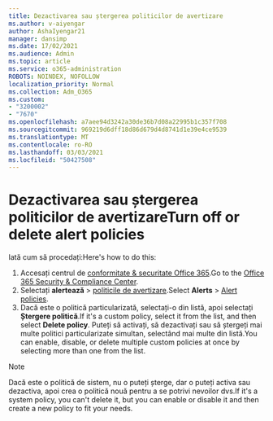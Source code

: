 ```yaml
---
title: Dezactivarea sau ștergerea politicilor de avertizare
ms.author: v-aiyengar
author: AshaIyengar21
manager: dansimp
ms.date: 17/02/2021
ms.audience: Admin
ms.topic: article
ms.service: o365-administration
ROBOTS: NOINDEX, NOFOLLOW
localization_priority: Normal
ms.collection: Adm_O365
ms.custom:
- "3200002"
- "7670"
ms.openlocfilehash: a7aee94d3242a30de36b7d08a22995b1c357f708
ms.sourcegitcommit: 969219d6dff18d86d679d4d8741d1e39e4ce9539
ms.translationtype: MT
ms.contentlocale: ro-RO
ms.lasthandoff: 03/03/2021
ms.locfileid: "50427508"
---
```

# <a name="turn-off-or-delete-alert-policies"></a><span data-ttu-id="5cebe-102">Dezactivarea sau ștergerea politicilor de avertizare</span><span class="sxs-lookup"><span data-stu-id="5cebe-102">Turn off or delete alert policies</span></span>

<span data-ttu-id="5cebe-103">Iată cum să procedați:</span><span class="sxs-lookup"><span data-stu-id="5cebe-103">Here's how to do this:</span></span>

1. <span data-ttu-id="5cebe-104">Accesați centrul de [conformitate & securitate Office 365](https://go.microsoft.com/fwlink/p/?linkid=2077143).</span><span class="sxs-lookup"><span data-stu-id="5cebe-104">Go to the [Office 365 Security & Compliance Center](https://go.microsoft.com/fwlink/p/?linkid=2077143).</span></span>
1. <span data-ttu-id="5cebe-105">Selectați **alertează**  >  [politicile de avertizare](https://go.microsoft.com/fwlink/?linkid=2103208).</span><span class="sxs-lookup"><span data-stu-id="5cebe-105">Select **Alerts** > [Alert policies](https://go.microsoft.com/fwlink/?linkid=2103208).</span></span>
1. <span data-ttu-id="5cebe-106">Dacă este o politică particularizată, selectați-o din listă, apoi selectați **Ștergere politică**.</span><span class="sxs-lookup"><span data-stu-id="5cebe-106">If it's a custom policy, select it from the list, and then select **Delete policy**.</span></span> <span data-ttu-id="5cebe-107">Puteți să activați, să dezactivați sau să ștergeți mai multe politici particularizate simultan, selectând mai multe din listă.</span><span class="sxs-lookup"><span data-stu-id="5cebe-107">You can enable, disable, or delete multiple custom policies at once by selecting more than one from the list.</span></span>

> [!NOTE]
> <span data-ttu-id="5cebe-108">Dacă este o politică de sistem, nu o puteți șterge, dar o puteți activa sau dezactiva, apoi crea o politică nouă pentru a se potrivi nevoilor dvs.</span><span class="sxs-lookup"><span data-stu-id="5cebe-108">If it's a system policy, you can't delete it, but you can enable or disable it and then create a new policy to fit your needs.</span></span>
